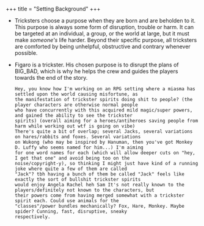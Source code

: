 +++
title = "Setting Background"
+++

- Tricksters choose a purpose when they are born and are beholden to it. This purpose is always some form of disruption, trouble or harm. It can be targeted at an individual, a group, or the world at large, but it must make _someone's_ life harder. Beyond their specific purpose, all tricksters are comforted by being unhelpful, obstructive and contrary whenever possible.
- Figaro is a trickster. His chosen purpose is to disrupt the plans of BIG_BAD, which is why he helps the crew and guides the players towards the end of the story.

      Hey, you know how I'm working on an RPG setting where a miasma has settled upon the world causing misfortune, as
      the manifestation of trickster spirits doing shit to people? (the player characters are otherwise normal people
      who have concurrently with this acquired mild magic/super powers, and gained the ability to see the trickster
      spirits) (overall aiming for a heroes/antiheroes saving people from harm while working out wtf is going on vibe)
      There's quite a bit of overlap; several Jacks, several variations on hares/rabbits and foxes. Several variations
      on Wukong (who may be inspired by Hanuman, then you've got Monkey D. Luffy who seems named for him...) I'm aiming
      for one word names for each (which will allow deeper cuts on "hey, I get that one" and avoid being too on the
      noise/copyright-y), so thinking I might just have kind of a running joke where quite a few of them are called
      "Jack"? tbh having a bunch of them be called "Jack" feels like exactly the sort of bullshit trickster spirits
      would enjoy Angela Rachel heh Sam It's not really known to the players/definitely not known to the characters, but
      their powers come from having merged somewhat with a trickster spirit each. Could use animals for the
      "classes"/power bundles mechanically? Fox, Hare, Monkey. Maybe spider? Cunning, fast, disruptive, sneaky
      respectively.
